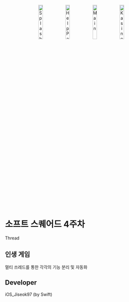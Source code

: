 <p align = "center">
<img width="17%" alt="Splash" src="https://user-images.githubusercontent.com/64394744/129038529-ff9a3905-b884-4271-88ac-9d69071f403a.png">
<img width="17%" alt="HelpPage" src="https://user-images.githubusercontent.com/64394744/129038548-c7359b32-a8b3-4fe6-b785-93b0cc35faeb.png">
<img width="17%" alt="Main" src="https://user-images.githubusercontent.com/64394744/129038555-e3724914-240d-48a0-9b4d-77404a2f6336.png">
<img width="17%" alt="Kasino" src="https://user-images.githubusercontent.com/64394744/129038564-5bc694d4-3c64-4b5b-87c4-8956c7bbb47a.png">
</p>

# 소프트 스퀘어드 4주차
Thread

## 인생 게임
멀티 쓰레드를 통한 각각의 기능 분리 및 자동화

## Developer
iOS_Jiseok97 (by Swift)
